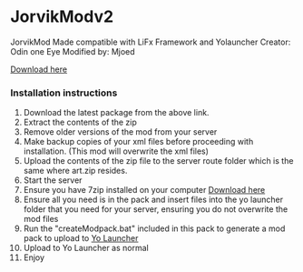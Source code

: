 # JorvikModv2

JorvikMod Made compatible with LiFx Framework and Yolauncher
Creator: Odin one Eye
Modified by: Mjoed

[Download here](https://github.com/LiF-x/JorvikMod/releases/latest)

### Installation instructions

1. Download the latest package from the above link.
2. Extract the contents of the zip
3. Remove older versions of the mod from your server
4. Make backup copies of your xml files before proceeding with installation. (This mod will overwrite the xml files)
5. Upload the contents of the zip file to the server route folder which is the same where art.zip resides. 
6. Start the server
7. Ensure you have 7zip installed on your computer [Download here](https://7zip.dev/en/download/)
8. Ensure all you need is in the pack and insert files into the yo launcher folder that you need for your server, ensuring you do not overwrite the mod files
9. Run the "createModpack.bat" included in this pack to generate a mod pack to upload to [Yo Launcher](https://www.yolauncher.app/)
10. Upload to Yo Launcher as normal 
11. Enjoy
